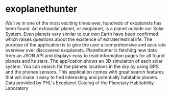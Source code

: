 exoplanethunter
===============

We live in one of the most exciting times ever, hundreds of exoplanets has been found. An extrasolar planet, or exoplanet, is a planet outside our Solar System. Even planets very similar to our own Earth have been confirmed which raises questions about the existence of extraterrestrial life. The purpose of the application is to give the user a comprehensive and accurate overview over discovered exoplanets. Planethunter is fetching new data from an JSON API and displays easy to read information pages for all found planets and its stars. The application shows an 3D simulation of each solar system. You can search for the planets locations in the sky by using GPS and the phones sensors. This application comes with great search features that will make it easy to find interesting and potentially habitable planets. Data provided by PHL's Exoplanet Catalog of the Planetary Habitability Laboratory

